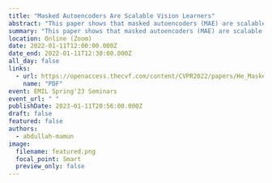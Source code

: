 ```yaml
---
title: "Masked Autoencoders Are Scalable Vision Learners"
abstract: "This paper shows that masked autoencoders (MAE) are scalable self-supervised learners for computer vision. Our MAE approach is simple: we mask random patches of the input image and reconstruct the missing pixels. It is based on two core designs. First, we develop an asymmetric encoder-decoder architecture, with an encoder that operates only on the visible subset of patches (without mask tokens), along with a lightweight decoder that reconstructs the original image from the latent representation and mask tokens. Second, we find that masking a high proportion of the input image, e.g., 75%, yields a nontrivial and meaningful self-supervisory task. Coupling these two designs enables us to train large models efficiently and effectively: we accelerate training (by 3x or more) and improve accuracy. Our scalable approach allows for learning high-capacity models that generalize well: e.g., a vanilla ViT-Huge model achieves the best accuracy (87.8%) among methods that use only ImageNet-1K data. Transfer performance in downstream tasks outperforms supervised pre-training and shows promising scaling behavior."
summary: "This paper shows that masked autoencoders (MAE) are scalable self-supervised learners for computer vision."
location: Online (Zoom)
date: 2022-01-11T12:00:00.000Z
date_end: 2022-01-11T12:30:00.000Z
all_day: false
links:
  - url: https://openaccess.thecvf.com/content/CVPR2022/papers/He_Masked_Autoencoders_Are_Scalable_Vision_Learners_CVPR_2022_paper.pdf
    name: "PDF"
event: EMIL Spring'23 Seminars
event_url: " "
publishDate: 2023-01-11T20:56:00.000Z
draft: false
featured: false
authors:
  - abdullah-mamun
image:
  filename: featured.png
  focal_point: Smart
  preview_only: false
---
```

